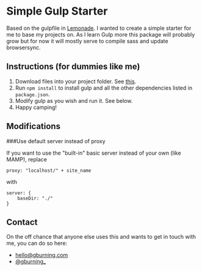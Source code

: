 # Simple Gulp Starter

Based on the gulpfile in [Lemonade](http://lemonade.im/). I wanted to create a simple starter for me to base my projects on. As I learn Gulp more this package will probably grow but for now it will mostly serve to compile sass and update browsersync.

## Instructions (for dummies like me)

1. Download files into your project folder. See [this](http://stackoverflow.com/questions/11497457/git-clone-without-git-directory?lq=1).
2. Run `npm install` to install gulp and all the other dependencies listed in `package.json`.
3. Modify gulp as you wish and run it. See below.
4. Happy camping!

## Modifications

###Use default server instead of proxy

If you want to use the "built-in" basic server instead of your own (like MAMP), replace

    proxy: "localhost/" + site_name

with

    server: {
    	baseDir: "./"
    }

## Contact
On the off chance that anyone else uses this and wants to get in touch with me, you can do so here:

-   [hello@gburning.com](mailto:hello@gburning.com)
-   [@gburning_](http://twitter.com/gburning_)